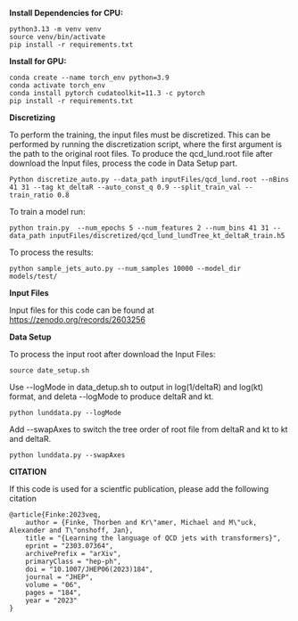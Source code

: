 **Install Dependencies for CPU:**
```
python3.13 -m venv venv
source venv/bin/activate
pip install -r requirements.txt
```

**Install for GPU:**

```
conda create --name torch_env python=3.9
conda activate torch_env
conda install pytorch cudatoolkit=11.3 -c pytorch
pip install -r requirements.txt
```

**Discretizing**

To perform the training, the input files must be discretized. 
This can be performed by running the discretization script, where the first argument is the path to the original root files.
To produce the qcd_lund.root file after download the Input files, process the code in Data Setup part.

```
Python discretize_auto.py --data_path inputFiles/qcd_lund.root --nBins 41 31 --tag kt_deltaR --auto_const_q 0.9 --split_train_val --train_ratio 0.8

```



To train a model run:
```
python train.py  --num_epochs 5 --num_features 2 --num_bins 41 31 --data_path inputFiles/discretized/qcd_lund_lundTree_kt_deltaR_train.h5
```

To process the results:

```
python sample_jets_auto.py --num_samples 10000 --model_dir models/test/
```


**Input Files**


Input files for this code can be found at https://zenodo.org/records/2603256


**Data Setup**


To process the input root after download the Input Files:
```
source date_setup.sh
```

Use --logMode in data_detup.sh to output in log(1/deltaR) and log(kt) format, and deleta --logMode to produce deltaR and kt.
```
python lunddata.py --logMode
```

Add --swapAxes to switch the tree order of root file from deltaR and kt to kt and deltaR.
```
python lunddata.py --swapAxes
```
**CITATION**

If this code is used for a scientfic publication, please add the following citation
```
@article{Finke:2023veq,
    author = {Finke, Thorben and Kr\"amer, Michael and M\"uck, Alexander and T\"onshoff, Jan},
    title = "{Learning the language of QCD jets with transformers}",
    eprint = "2303.07364",
    archivePrefix = "arXiv",
    primaryClass = "hep-ph",
    doi = "10.1007/JHEP06(2023)184",
    journal = "JHEP",
    volume = "06",
    pages = "184",
    year = "2023"
}
```
